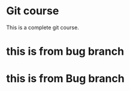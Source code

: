 # Git course
 This is a complete git course.

 # this is from bug branch
 # this is from Bug branch
